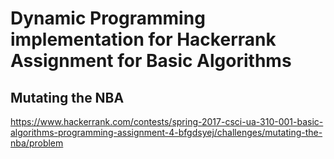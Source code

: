 # Dynamic Programming implementation for Hackerrank Assignment for Basic Algorithms
## Mutating the NBA
https://www.hackerrank.com/contests/spring-2017-csci-ua-310-001-basic-algorithms-programming-assignment-4-bfgdsyej/challenges/mutating-the-nba/problem